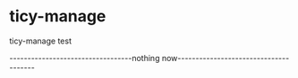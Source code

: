 # ticy-manage
ticy-manage test


----------------------------------nothing now--------------------------------------
